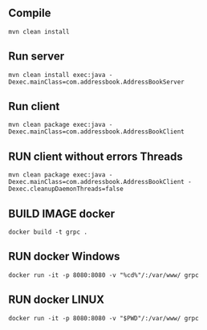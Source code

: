 ## Compile
`mvn clean install`
## Run server
`mvn clean install exec:java -Dexec.mainClass=com.addressbook.AddressBookServer`
## Run client
`mvn clean package exec:java -Dexec.mainClass=com.addressbook.AddressBookClient`

## RUN client without errors Threads
`mvn clean package exec:java -Dexec.mainClass=com.addressbook.AddressBookClient -Dexec.cleanupDaemonThreads=false`

## BUILD IMAGE docker
`docker build -t grpc .`
## RUN docker Windows
`docker run -it -p 8080:8080 -v "%cd%"/:/var/www/ grpc`
## RUN docker LINUX
`docker run -it -p 8080:8080 -v "$PWD"/:/var/www/ grpc`